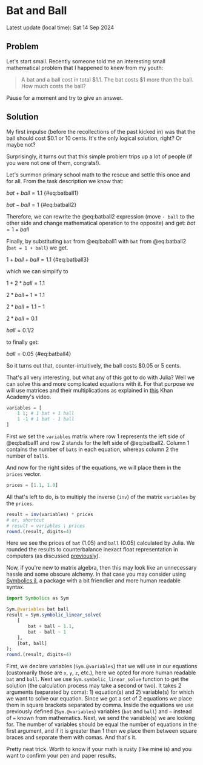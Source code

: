# Bat and Ball

Latest update (local time): Sat 14 Sep 2024

## Problem

Let's start small. Recently someone told me an interesting small mathematical
problem that I happened to knew from my youth:

> A bat and a ball cost in total $1.1. The bat costs $1 more than the ball. How
> much costs the ball?

Pause for a moment and try to give an answer.

## Solution

My first impulse (before the recollections of the past kicked in) was that the
ball should cost $0.1 or 10 cents. It's the only logical solution, right? Or
maybe not?

Surprisingly, it turns out that this simple problem trips up a lot of people (if
you were not one of them, congrats!).

Let's summon primary school math to the rescue and settle this once
and for all. From the task description we know that:

$bat + ball = 1.1$ {#eq:batball1}

$bat - ball = 1$ {#eq:batball2}

Therefore, we can rewrite the @eq:batball2 expression (move `- ball` to the
other side and change mathematical operation to the opposite) and get: $bat =
1 + ball$

Finally, by substituting `bat` from @eq:baball1 with `bat` from @eq:batball2
(`bat = 1 + ball`) we get.

$1 + ball + ball = 1.1$ {#eq:batball3}

which we can simplify to

$1 + 2*ball = 1.1$

$2*ball + 1 = 1.1$

$2*ball = 1.1 - 1$

$2*ball = 0.1$

$ball = 0.1 / 2$

to finally get:

$ball = 0.05$ {#eq:batball4}

So it turns out that, counter-intuitively, the ball costs $0.05 or 5 cents.

That's all very interesting, but what any of this got to do with Julia?  Well we
can solve this and more complicated equations with it. For that purpose we will
use matrices and their multiplications as explained in
[this](https://www.youtube.com/watch?v=AUqeb9Z3y3k) Khan Academy's video.

```julia
variables = [
    1 1; # 1 bat + 1 ball
    1 -1 # 1 bat - 1 ball
]
```

First we set the `variables` matrix where row 1 represents the left side of
@eq:batball1 and row 2 stands for the left side of @eq:batball2. Column 1
contains the number of `bat`s in each equation, whereas column 2 the number of
`ball`s.

And now for the right sides of the equations, we will place them in the `prices`
vector.

```julia
prices = [1.1, 1.0]
```

All that's left to do, is to multiply the inverse (`inv`) of the matrix
`variables` by the `prices`.

```julia
result = inv(variables) * prices
# or, shortcut
# result = variables \ prices
round.(result, digits=4)
```

Here we see the prices of `bat` (1.05) and `ball` (0.05) calculated by Julia.
We rounded the results to counterbalance inexact float representation in
computers (as discussed
[previously](https://b-lukaszuk.github.io/RJ_BS_eng/julia_language_variables.html#sec:julia_float_comparisons)).

Now, if you're new to matrix algebra, then this may look like an unnecessary
hassle and some obscure alchemy. In that case you may consider using
[Symbolics.jl](https://github.com/JuliaSymbolics/Symbolics.jl), a package with a
bit friendlier and more human readable syntax.

```julia
import Symbolics as Sym

Sym.@variables bat ball
result = Sym.symbolic_linear_solve(
    [
        bat + ball ~ 1.1,
        bat - ball ~ 1
    ],
    [bat, ball]
);
round.(result, digits=4)
```

First, we declare variables (`Sym.@variables`) that we will use in our equations
(customarily those are `x`, `y`, `z`, etc.), here we opted for more human
readable `bat` and `ball`. Next we use `Sym.symbolic_linear_solve` function to
get the solution (the calculation process may take a second or two). It takes 2
arguments (separated by coma): 1) equation(s) and 2) variable(s) for which we
want to solve our equation. Since we got a set of 2 equations we place them in
square brackets separated by comma. Inside the equations we use previously
defined (`Sym.@variables`) variables (`bat` and `ball`) and `~` instead of `=`
known from mathematics. Next, we send the variable(s) we are looking for. The
number of variables should be equal the number of equations in the first
argument, and if it is greater than 1 then we place them between square braces
and separate them with comas. And that's it.

Pretty neat trick. Worth to know if your math is rusty (like mine is) and you
want to confirm your pen and paper results.
